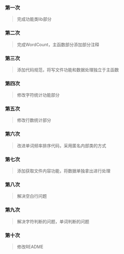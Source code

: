 ### 第一次
>完成功能类lib部分
### 第二次
>完成WordCount，主函数部分添加部分注释
### 第三次
>添加代码规范，将写文件功能和数据处理独立于主函数
### 第四次
>修改字符统计功能部分
### 第五次
>修改行数统计部分
### 第六次
>改进单词频率排序代码，采用匿名内部类的方式
### 第七次
>添加获取文件内容功能，将数据单独拿出进行处理
### 第八次
>解决空白行问题
### 第九次
>解决字符判断的问题，单词判断的问题
### 第十次
>修改README

